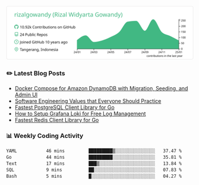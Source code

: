 ![profile-details](profile-summary-card-output/vue/0-profile-details.svg)

### :pencil2: Latest Blog Posts
<!-- BLOG-POST-LIST:START -->
- [Docker Compose for Amazon DynamoDB with Migration, Seeding, and Admin UI](https://medium.com/geekculture/docker-compose-for-amazon-dynamodb-with-migration-seeding-and-admin-ui-db11a348cc6a?source=rss-5763b0f1aba6------2)
- [Software Engineering Values that Everyone Should Practice](https://levelup.gitconnected.com/software-engineering-values-that-everyone-should-practice-c980d00cd103?source=rss-5763b0f1aba6------2)
- [Fastest PostgreSQL Client Library for Go](https://levelup.gitconnected.com/fastest-postgresql-client-library-for-go-579fa97909fb?source=rss-5763b0f1aba6------2)
- [How to Setup Grafana Loki for Free Log Management](https://levelup.gitconnected.com/how-to-setup-grafana-loki-for-free-log-management-ceb60558503c?source=rss-5763b0f1aba6------2)
- [Fastest Redis Client Library for Go](https://levelup.gitconnected.com/fastest-redis-client-library-for-go-7993f618f5ab?source=rss-5763b0f1aba6------2)
<!-- BLOG-POST-LIST:END -->

### 📊 Weekly Coding Activity
<!--START_SECTION:waka-->

```txt
YAML           46 mins         █████████▒░░░░░░░░░░░░░░░   37.47 %
Go             44 mins         █████████░░░░░░░░░░░░░░░░   35.81 %
Text           17 mins         ███▒░░░░░░░░░░░░░░░░░░░░░   13.84 %
SQL            9 mins          ██░░░░░░░░░░░░░░░░░░░░░░░   07.83 %
Bash           5 mins          █░░░░░░░░░░░░░░░░░░░░░░░░   04.27 %
```

<!--END_SECTION:waka-->
